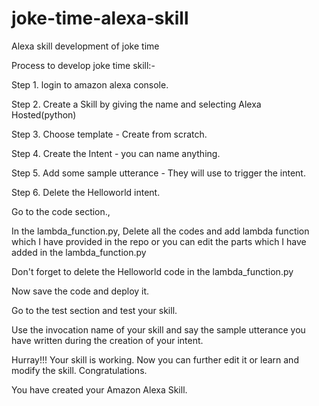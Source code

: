 # joke-time-alexa-skill
Alexa skill development of joke time


Process to develop joke time skill:-

Step 1. login to amazon alexa console.

Step 2. Create a Skill by giving the name and selecting Alexa Hosted(python)

Step 3. Choose template - Create from scratch.

Step 4. Create the Intent - you can name anything.

Step 5. Add some sample utterance - They will use to trigger the intent.

Step 6. Delete the Helloworld intent.

Go to the code section.,

In the lambda_function.py, Delete all the codes and add lambda function which I have provided in the repo or you can edit the parts which I have added in the lambda_function.py 

Don't forget to delete the Helloworld code in the lambda_function.py

Now save the code and deploy it.

Go to the test section and test your skill.

Use the invocation name of your skill and say the sample utterance you have written during the creation of your intent.

Hurray!!! Your skill is working. Now you can further edit it or learn and modify the skill. Congratulations. 

You have created your Amazon Alexa Skill.
